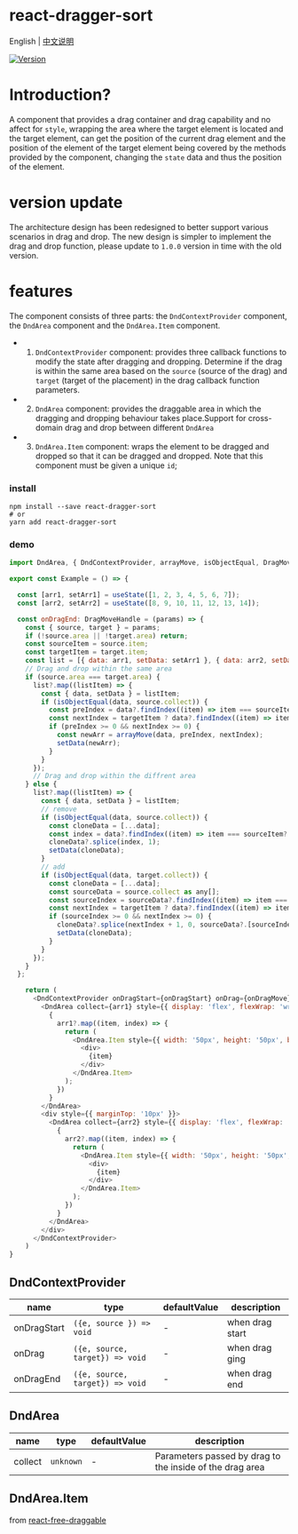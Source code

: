 # react-dragger-sort

English | [中文说明](./README_CN.md)

[![Version](https://img.shields.io/badge/version-1.0.0-green)](https://www.npmjs.com/package/react-dragger-sort)

# Introduction?

A component that provides a drag container and drag capability and no affect for `style`, wrapping the area where the target element is located and the target element, can get the position of the current drag element and the position of the element of the target element being covered by the methods provided by the component, changing the `state` data and thus the position of the element.

# version update

The architecture design has been redesigned to better support various scenarios in drag and drop. The new design is simpler to implement the drag and drop function, please update to `1.0.0` version in time with the old version.

# features
The component consists of three parts: the `DndContextProvider` component, the `DndArea` component and the `DndArea.Item` component.
- 1. `DndContextProvider` component: provides three callback functions to modify the state after dragging and dropping. Determine if the drag is within the same area based on the `source` (source of the drag) and `target` (target of the placement) in the drag callback function parameters.
- 2. `DndArea` component: provides the draggable area in which the dragging and dropping behaviour takes place.Support for cross-domain drag and drop between different `DndArea`
- 3. `DndArea.Item` component: wraps the element to be dragged and dropped so that it can be dragged and dropped. Note that this component must be given a unique `id`;

### install
```
npm install --save react-dragger-sort
# or
yarn add react-dragger-sort
```

### demo
```javascript
import DndArea, { DndContextProvider, arrayMove, isObjectEqual, DragMoveHandle } from "react-dragger-sort";

export const Example = () => {

  const [arr1, setArr1] = useState([1, 2, 3, 4, 5, 6, 7]);
  const [arr2, setArr2] = useState([8, 9, 10, 11, 12, 13, 14]);

  const onDragEnd: DragMoveHandle = (params) => {
    const { source, target } = params;
    if (!source.area || !target.area) return;
    const sourceItem = source.item;
    const targetItem = target.item;
    const list = [{ data: arr1, setData: setArr1 }, { data: arr2, setData: setArr2 }];
    // Drag and drop within the same area
    if (source.area === target.area) {
      list?.map((listItem) => {
        const { data, setData } = listItem;
        if (isObjectEqual(data, source.collect)) {
          const preIndex = data?.findIndex((item) => item === sourceItem.id);
          const nextIndex = targetItem ? data?.findIndex((item) => item === targetItem?.id) : data.length;
          if (preIndex >= 0 && nextIndex >= 0) {
            const newArr = arrayMove(data, preIndex, nextIndex);
            setData(newArr);
          }
        }
      });
      // Drag and drop within the diffrent area
    } else {
      list?.map((listItem) => {
        const { data, setData } = listItem;
        // remove
        if (isObjectEqual(data, source.collect)) {
          const cloneData = [...data];
          const index = data?.findIndex((item) => item === sourceItem?.id);
          cloneData?.splice(index, 1);
          setData(cloneData);
        }
        // add
        if (isObjectEqual(data, target.collect)) {
          const cloneData = [...data];
          const sourceData = source.collect as any[];
          const sourceIndex = sourceData?.findIndex((item) => item === sourceItem?.id);
          const nextIndex = targetItem ? data?.findIndex((item) => item === targetItem?.id) : data?.length;
          if (sourceIndex >= 0 && nextIndex >= 0) {
            cloneData?.splice(nextIndex + 1, 0, sourceData?.[sourceIndex]);
            setData(cloneData);
          }
        }
      });
    }
  };

    return (
      <DndContextProvider onDragStart={onDragStart} onDrag={onDragMove} onDragEnd={onDragEnd}>
        <DndArea collect={arr1} style={{ display: 'flex', flexWrap: 'wrap', background: 'blue', width: '200px' }}>
          {
            arr1?.map((item, index) => {
              return (
                <DndArea.Item style={{ width: '50px', height: '50px', backgroundColor: 'red', border: '1px solid green' }} key={item} id={item}>
                  <div>
                    {item}
                  </div>
                </DndArea.Item>
              );
            })
          }
        </DndArea>
        <div style={{ marginTop: '10px' }}>
          <DndArea collect={arr2} style={{ display: 'flex', flexWrap: 'wrap', background: 'green', width: '200px' }}>
            {
              arr2?.map((item, index) => {
                return (
                  <DndArea.Item style={{ width: '50px', height: '50px', backgroundColor: 'red', border: '1px solid green' }} key={item} id={item}>
                    <div>
                      {item}
                    </div>
                  </DndArea.Item>
                );
              })
            }
          </DndArea>
        </div>
      </DndContextProvider>
    )
}
```

## DndContextProvider

| name                          | type                  | defaultValue                                                   | description                                                                                                      |
| ----------------------------- | --------------------- | -------------------------------------------------------------- | --------------------------------------------------------------------------------------------------------- |
| onDragStart                      | `({e, source }) => void`            | -                                                  | when drag start                                                                                  |
| onDrag                      | `({e, source, target}) => void`            | -                                                  | when drag ging                                                                                  |
| onDragEnd                      | `({e, source, target}) => void`            | -                                                  | when drag end                                                                                  |

## DndArea

| name                          | type                  | defaultValue                                                   | description                                                                                                      |
| ----------------------------- | --------------------- | -------------------------------------------------------------- | --------------------------------------------------------------------------------------------------------- |
| collect                      | `unknown`            | -                                                  | Parameters passed by drag to the inside of the drag area                                                                                  |

## DndArea.Item

from [react-free-draggable](https://github.com/mezhanglei/react-free-draggable)